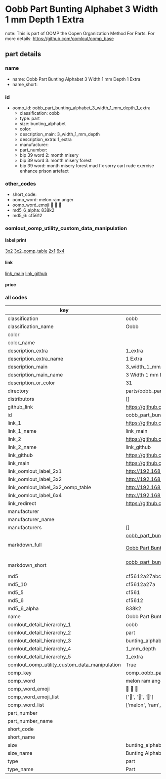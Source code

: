 # Oobb Part Bunting Alphabet 3 Width 1 mm Depth 1 Extra  

note: This is part of OOMP the Oopen Organization Method For Parts. For more details: https://github.com/oomlout/oomp_base

##  part details
  







### name
* name: Oobb Part Bunting Alphabet 3 Width 1 mm Depth 1 Extra
* name_short: 
### id
* oomp_id: oobb_part_bunting_alphabet_3_width_1_mm_depth_1_extra
  * classification: oobb
  * type: part
  * size: bunting_alphabet
  * color: 
  * description_main: 3_width_1_mm_depth
  * description_extra: 1_extra
  * manufacturer: 
  * part_number: 
  * bip 39 word 2: month misery
  * bip 39 word 3: month misery forest
  * bip 39 word: month misery forest mad fix sorry cart rude exercise enhance prison artefact

### other_codes
* short_code: 
* oomp_word: melon ram anger
* oomp_word_emoji :melon: :ram: :anger:
* md5_6_alpha: 838k2
* md5_6: cf5612






### oomlout_oomp_utility_custom_data_manipulation
#### label print
[3x2](http://192.168.1.245:1112/?label=oomp%20838k2)
[3x2_oomp_table](http://192.168.1.108:1112/?label=oomp%20838k2)
[2x1](http://192.168.1.242:1112/?label=oomp%20838k2)
[6x4](http://192.168.1.55:1112/?label=oomp%20838k2)    

#### link

[link_main](https://github.com/oomlout/oomlout_oomp_version_1_messy/tree/main/parts/oobb_part_bunting_alphabet_3_width_1_mm_depth_1_extra) [link_github](https://github.com/oomlout/oomlout_oomp_version_1_messy/tree/main/parts/oobb_part_bunting_alphabet_3_width_1_mm_depth_1_extra)                             

#### price







### all codes 
| key | value |  
| --- | --- |  
| classification | oobb |  
| classification_name | Oobb |  
| color |  |  
| color_name |  |  
| description_extra | 1_extra |  
| description_extra_name | 1 Extra |  
| description_main | 3_width_1_mm_depth |  
| description_main_name | 3 Width 1 mm Depth |  
| description_or_color | 31 |  
| directory | parts/oobb_part_bunting_alphabet_3_width_1_mm_depth_1_extra |  
| distributors | [] |  
| github_link | https://github.com/oomlout/oomlout_oomp_part_src/tree/main/parts/oobb_part_bunting_alphabet_3_width_1_mm_depth_1_extra |  
| id | oobb_part_bunting_alphabet_3_width_1_mm_depth_1_extra |  
| link_1 | https://github.com/oomlout/oomlout_oomp_version_1_messy/tree/main/parts/oobb_part_bunting_alphabet_3_width_1_mm_depth_1_extra |  
| link_1_name | link_main |  
| link_2 | https://github.com/oomlout/oomlout_oomp_version_1_messy/tree/main/parts/oobb_part_bunting_alphabet_3_width_1_mm_depth_1_extra |  
| link_2_name | link_github |  
| link_github | https://github.com/oomlout/oomlout_oomp_version_1_messy/tree/main/parts/oobb_part_bunting_alphabet_3_width_1_mm_depth_1_extra |  
| link_main | https://github.com/oomlout/oomlout_oomp_version_1_messy/tree/main/parts/oobb_part_bunting_alphabet_3_width_1_mm_depth_1_extra |  
| link_oomlout_label_2x1 | http://192.168.1.242:1112/?label=oomp%20838k2 |  
| link_oomlout_label_3x2 | http://192.168.1.245:1112/?label=oomp%20838k2 |  
| link_oomlout_label_3x2_oomp_table | http://192.168.1.108:1112/?label=oomp%20838k2 |  
| link_oomlout_label_6x4 | http://192.168.1.55:1112/?label=oomp%20838k2 |  
| link_redirect | https://github.com/oomlout/oomlout_oomp_version_1_messy/tree/main/parts/oobb_part_bunting_alphabet_3_width_1_mm_depth_1_extra |  
| manufacturer |  |  
| manufacturer_name |  |  
| manufacturers | [] |  
| markdown_full | [oobb_part_bunting_alphabet_3_width_1_mm_depth_1_extra](none)<br>[](none)<br>[Oobb Part Bunting Alphabet 3 Width 1 Mm Depth 1 Extra](none)<br><br> |  
| markdown_short | [oobb_part_bunting_alphabet_3_width_1_mm_depth_1_extra](none)<br><br> |  
| md5 | cf5612a27abce4633dac085ab6636c7b |  
| md5_10 | cf5612a27a |  
| md5_5 | cf561 |  
| md5_6 | cf5612 |  
| md5_6_alpha | 838k2 |  
| name | Oobb Part Bunting Alphabet 3 Width 1 mm Depth 1 Extra |  
| oomlout_detail_hierarchy_1 | oobb |  
| oomlout_detail_hierarchy_2 | part |  
| oomlout_detail_hierarchy_3 | bunting_alphabet |  
| oomlout_detail_hierarchy_4 | 1_mm_depth |  
| oomlout_detail_hierarchy_5 | 1_extra |  
| oomlout_oomp_utility_custom_data_manipulation | True |  
| oomp_key | oomp_oobb_part_bunting_alphabet_3_width_1_mm_depth_1_extra |  
| oomp_word | melon ram anger |  
| oomp_word_emoji | :melon: :ram: :anger: |  
| oomp_word_emoji_list | [':melon:', ':ram:', ':anger:'] |  
| oomp_word_list | ['melon', 'ram', 'anger'] |  
| part_number |  |  
| part_number_name |  |  
| short_code |  |  
| short_name |  |  
| size | bunting_alphabet |  
| size_name | Bunting Alphabet |  
| type | part |  
| type_name | Part |  
